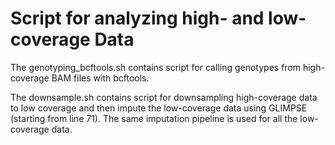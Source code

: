 # Script for analyzing high- and low-coverage Data

The genotyping_bcftools.sh contains script for calling genotypes from high-coverage BAM files with bcftools.

The downsample.sh contains script for downsampling high-coverage data to low coverage and then impute the low-coverage data using GLIMPSE (starting from line 71).  The same imputation pipeline is used for all the low-coverage data.



